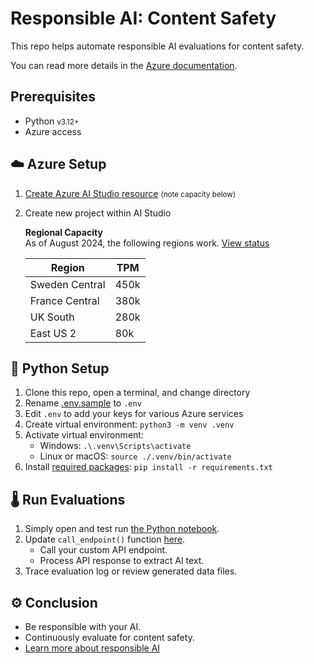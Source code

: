 # Responsible AI: Content Safety

This repo helps automate responsible AI evaluations for content safety.

You can read more details in the [Azure documentation](https://learn.microsoft.com/en-us/azure/ai-studio/how-to/develop/simulator-interaction-data).

## Prerequisites
* Python <small>v3.12+</small>
* Azure access

## ☁️ Azure Setup
1. [Create Azure AI Studio resource](https://portal.azure.com/#create/Microsoft.AzureAIStudio) <smalL>(note capacity below)</small>
1. Create new project within AI Studio

    **Regional Capacity**<br>
    As of August 2024, the following regions work. [View status](https://learn.microsoft.com/en-us/azure/ai-studio/concepts/evaluation-metrics-built-in?tabs=warning#risk-and-safety-metrics)

    | Region | TPM |
    |---|---|
    | Sweden Central | 450k |
    | France Central | 380k |
    | UK South | 280k |
    | East US 2 | 80k |



## 🐍 Python Setup

1. Clone this repo, open a terminal, and change directory
1. Rename [.env.sample](.env.sample) to `.env`
1. Edit `.env` to add your keys for various Azure services
1. Create virtual environment: `python3 -m venv .venv`
1. Activate virtual environment:
    * Windows: `.\.venv\Scripts\activate`
    * Linux or macOS: `source ./.venv/bin/activate`
1. Install [required packages](./requirements.txt): `pip install -r requirements.txt`


## 🌡️ Run Evaluations

1. Simply open and test run [the Python notebook](./notebooks/).
1. Update `call_endpoint()` function [here](./notebooks/01_content_safety_eval.ipynb).
    * Call your custom API endpoint.
    * Process API response to extract AI text.
3. Trace evaluation log or review generated data files.

## ⚙️ Conclusion

* Be responsible with your AI.<br>
* Continuously evaluate for content safety.
* [Learn more about responsible AI](https://www.microsoft.com/en-us/ai/responsible-ai)
